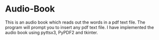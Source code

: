 # Audio-Book
This is an audio book which reads out the words in a pdf text file. The program will prompt you to insert any pdf text file. I have implemented the audio book using pyttsx3, PyPDF2 and tkinter.
